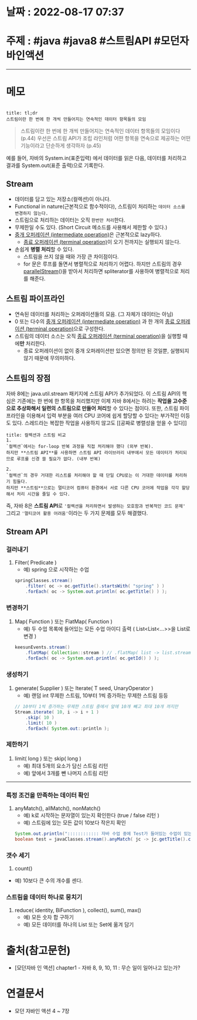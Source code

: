 # 날짜 : 2022-08-17 07:37

# 주제 : #java #java8  #스트림API #모던자바인액션
----
# 메모
```toc
```

```ad-note
title: tl;dr
스트림이란 한 번에 한 개씩 만들어지는 연속적인 데이터 항목들의 모임
```


> 스트림이란 한 번에 한 개씩 만들어지는 연속적인 데이터 항목들의 모임이다 (p.44)
> 우선은 스트림 API가 조립 라인처럼 어떤 항목을 연속으로 제공하는 어떤 기능이라고 단순하게 생각하자 (p.45)


예를 들어, 자바의 System.in(표준입력) 에서 데이터를 읽은 다음, 데이터를 처리하고 결과를 System.out(표준 출력)으로 기록한다. 


## Stream
- 데이터를 담고 있는 저장소(컬렉션)이 아니다.
- Functional in nature(근본적으로 함수적이다), 스트림이 처리하는 `데이터 소스를 변경하지 않는다.`
- 스트림으로 처리하는 데이터는 오직 `한번만 처리`한다.
- 무제한일 수도 있다. (Short Circuit 메소드를 사용해서 제한할 수 있다.)
- [중개 오퍼레이션 (intermediate operation)](중개%20오퍼레이션%20(intermediate%20operation).md)은 근본적으로 lazy하다.
	- [종료 오퍼레이션 (terminal operation)](종료%20오퍼레이션%20(terminal%20operation).md)이 오기 전까지는 실행되지 않는다.
- 손쉽게 **병렬 처리**할 수 있다.
	- 스트림을 쓰지 않을 때와 가장 큰 차이점이다. 
	- for 문은 루프를 돌면서 병렬적으로 처리하기 어렵다. 하지만 스트림의 경우 [parallelStream](parallelStream.md)()을 받아서 처리하면 spliterator를 사용하여 병렬적으로 처리를 해준다.


## 스트림 파이프라인
- 연속된 데이터를 처리하는 오퍼레이션들의 모음. (그 자체가 데이터는 아님)
- 0 또는 다수의 [중개 오퍼레이션 (intermediate operation)](중개%20오퍼레이션%20(intermediate%20operation).md) 과 한 개의 [종료 오퍼레이션 (terminal operation)](종료%20오퍼레이션%20(terminal%20operation).md)으로 구성한다.
- 스트림의 데이터 소스는 오직 [종료 오퍼레이션 (terminal operation)](종료%20오퍼레이션%20(terminal%20operation).md)을 실행할 때에**만** 처리한다.
	- 종료 오퍼레이션이 없이 중개 오퍼레이션만 있으면 정의만 된 것일뿐, 실행되지 않기 때문에 무의미하다. 



## 스트림의 장점
자바 8에는 java.util.stream 패키지에 스트림 API가 추가되었다. 이 스트림 API의 핵심은 기존에는 한 번에 한 항목을 처리했지만 이제 자바 8에서는 하려는 **작업을 고수준으로 추상화해서 일련의 스트림으로 만들어 처리**할 수 있다는  점이다. 
또한, 스트림 파이프라인을 이용해서 입력 부분을 여러 CPU 코어에 쉽게 할당할 수 있다는 부가적인 이등도 있다. 
스레드라는  복잡한 작업을 사용하지 않고도 [[공짜로 병렬성을 얻을 수 있다]]

```ad-note
title: 컬렉션과 스트림 비교
1.
`컬렉션`에서는 for-loop 반복 과정을 직접 처리해야 했다 (외부 반복). 
하지만 **스트림 API**를 사용하면 스트림 API 라이브러리 내부에서 모든 데이터가 처리되므로 루프를 신경 쓸 필요가 없다. (내부 반복)

2.
`컬렉션`의 경우 거대한 리스트를 처리해야 할 때 단일 CPU로는 이 거대한 데이터를 처리하기 힘들다.
하지만 **스트림**으로는 멀티코어 컴퓨터 환경에서 서로 다른 CPU 코어에 작업을 각각 할당해서 처리 시간을 줄일 수 있다. 

```

즉, 자바 8은 **스트림 API**로 `'컬렉션을 처리하면서 발생하는 모호함과 반복적인 코드 문제' `그리고 `'멀티코어 활용 어려움'`이라는 두 가지 문제를 모두 해결했다.


## Stream API
### 걸러내기
1. Filter( Predicate )
	- 예) spring 으로 시작하는 수업
	```java
	springClasses.stream()  
        .filter( oc -> oc.getTitle().startsWith( "spring" ) )  
        .forEach( oc -> System.out.println( oc.getTitle() ) );
	```

### 변경하기
1. Map( Function ) 또는 FlatMap( Function )
	- 예) 두 수업 목록에 들어있는 모든 수업 아이디 출력 (  List<List<...>>을 List로 변경 )
	```java
	keesunEvents.stream()  
        .flatMap( Collection::stream ) // .flatMap( list -> list.stream() )  
        .forEach( oc -> System.out.println( oc.getId() ) );
	```

### 생성하기
1. generate( Supplier ) 또는 Iterate( T seed, UnaryOperator )
	- 예) 랜덤 int 무제한 스트림, 10부터 1씩 증가하는 무제한 스트림 등등
	```java
	// 10부터 1씩 증가하는 무제한 스트림 중에서 앞에 10개 빼고 최대 10개 까지만
	Stream.iterate( 10, i -> i + 1 )
        .skip( 10 )  
        .limit( 10 )  
        .forEach( System.out::println );  
	```

### 제한하기
1. limit( long ) 또는 skip( long )
	- 예) 최대 5개의 요소가 담신 스트림 리턴
	- 예) 앞에서 3개를 뺀 나머지 스트림 리턴

---

### 특정 조건을 만족하는 데이터 확인
1. anyMatch(), allMatch(), nonMatch()
	- 예) k로 시작하는 문자열이 있는지 확인한다 (true / false 리턴 )
	- 예) 스트림에 있는 모든 값이 10보다 작은지 확인
	```java
	System.out.println(":::::::::::: 자바 수업 중에 Test가 들어있는 수업이 있는지 확인");  
	boolean test = javaClasses.stream().anyMatch( jc -> jc.getTitle().contains( "Test" ) );
	```

### 갯수 세기
1. count()
- 예) 10보다 큰 수의 개수를 센다.

### 스트림을 데이터 하나로 뭉치기
1. reduce( identity, BiFunction ), collect(), sum(), max()
	- 예) 모든 숫자 합 구하기
	- 예) 모든 데이터를 하나의 List 또는 Set에 옮겨 담기





# 출처(참고문헌)
- [모던자바 인 액션] chapter1 - 자바 8, 9, 10, 11 : 무슨 일이 일어나고 있는가?

# 연결문서
- 모던 자바인 액션 4 ~ 7장
